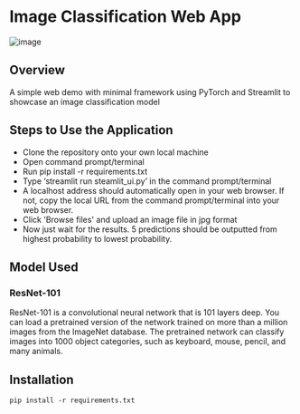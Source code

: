 # Image Classification Web App

![image](https://user-images.githubusercontent.com/45563371/102043522-97f85d00-3e0f-11eb-924e-e98b46fa074a.png)

## Overview
A simple web demo with minimal framework using PyTorch and Streamlit to showcase an image classification model

## Steps to Use the Application
- Clone the repository onto your own local machine
- Open command prompt/terminal
- Run pip install -r requirements.txt
- Type ‘streamlit run steamlit_ui.py’ in the command prompt/terminal
- A localhost address should automatically open in your web browser. If not, copy the local URL from the command prompt/terminal into your web browser.
- Click 'Browse files' and upload an image file in jpg format
- Now just wait for the results. 5 predictions should be outputted from highest probability to lowest probability.

## Model Used
### ResNet-101
ResNet-101 is a convolutional neural network that is 101 layers deep. You can load a pretrained version of the network trained on more than a million images from the ImageNet database. The pretrained network can classify images into 1000 object categories, such as keyboard, mouse, pencil, and many animals.

## Installation
```
pip install -r requirements.txt
```

